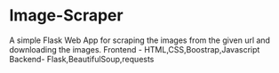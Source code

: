 # Image-Scraper
A simple Flask Web App for scraping the images from the given url and downloading the images.
Frontend - HTML,CSS,Boostrap,Javascript
Backend- Flask,BeautifulSoup,requests
